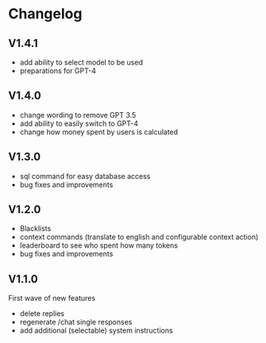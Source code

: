 # Changelog

## V1.4.1

- add ability to select model to be used
- preparations for GPT-4

## V1.4.0

- change wording to remove GPT 3.5
- add ability to easily switch to GPT-4
- change how money spent by users is calculated

## V1.3.0

- sql command for easy database access
- bug fixes and improvements

## V1.2.0

- Blacklists
- context commands (translate to english and configurable context action)
- leaderboard to see who spent how many tokens
- bug fixes and improvements

## V1.1.0

First wave of new features  
  
- delete replies
- regenerate /chat single responses
- add additional (selectable) system instructions